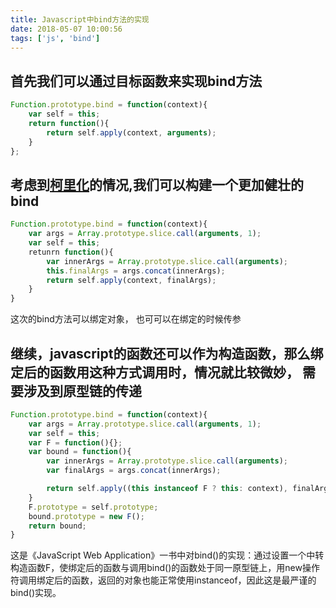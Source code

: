 ```yaml
---
title: Javascript中bind方法的实现
date: 2018-05-07 10:00:56
tags: ['js', 'bind']
---
```

## 首先我们可以通过目标函数来实现bind方法
```javascript
Function.prototype.bind = function(context){
    var self = this;
    return function(){
        return self.apply(context, arguments);
    }
};
```
<!-- more -->

## 考虑到[柯里化](http://blog.jobbole.com/77956/)的情况,我们可以构建一个更加健壮的bind
```javascript
Function.prototype.bind = function(context){
    var args = Array.prototype.slice.call(arguments, 1);
    var self = this;
    retunrn function(){
        var innerArgs = Array.prototype.slice.call(arguments);
        this.finalArgs = args.concat(innerArgs);
        return self.apply(context, finalArgs);
    }
}
```
这次的bind方法可以绑定对象， 也可可以在绑定的时候传参
## 继续，javascript的函数还可以作为构造函数，那么绑定后的函数用这种方式调用时，情况就比较微妙， 需要涉及到原型链的传递
```javascript
Function.prototype.bind = function(context){
    var args = Array.prototype.slice.call(arguments, 1);
    var self = this;
    var F = function(){};
    var bound = function(){
        var innerArgs = Array.prototype.slice.call(arguments);
        var finalArgs = args.concat(innerArgs);

        return self.apply((this instanceof F ? this: context), finalArgs);
    }
    F.prototype = self.prototype;
    bound.prototype = new F();
    return bound;
}
```
这是《JavaScript Web Application》一书中对bind()的实现：通过设置一个中转构造函数F，使绑定后的函数与调用bind()的函数处于同一原型链上，用new操作符调用绑定后的函数，返回的对象也能正常使用instanceof，因此这是最严谨的bind()实现。